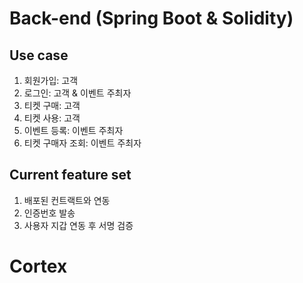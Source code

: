 # Back-end (Spring Boot & Solidity)

## Use case
1. 회원가입: 고객
2. 로그인: 고객 & 이벤트 주최자
3. 티켓 구매: 고객
4. 티켓 사용: 고객
5. 이벤트 등록: 이벤트 주최자
6. 티켓 구매자 조회: 이벤트 주최자

## Current feature set
1. 배포된 컨트랙트와 연동  
2. 인증번호 발송
3. 사용자 지갑 연동 후 서명 검증
# Cortex
